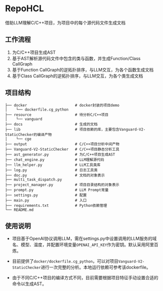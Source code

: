 # RepoHCL
借助LLM理解C/C++项目，为项目中的每个源代码文件生成文档
## 工作流程
1. 为C/C++项目生成AST
2. 基于AST解析源代码文件中包含的类与函数，并生成Function/Class CallGraph
3. 基于Function CallGraph的逆拓扑排序，与LLM交互，为各个函数生成文档
4. 基于Class CallGraph的逆拓扑排序，与LLM交互，为各个类生成文档
## 项目结构
```
├── docker                      # docker封装的项目demo
│    └── dockerfile.cg_python
├── resource                    # 待分析C/C++项目
│    └── vanguard
├── docs                        # 生成的文档
├── lib                         # 项目依赖的库，主要包含Vanguard-V2-StaticChecker的编译产物
│    └── cge
├── output                      # C/C++项目分析中间产物
├── Vanguard-V2-StaticChecker   # C/C++项目静态分析工具
├── ast_generator.py            # 为C/C++项目生成AST
├── chat_engine.py              # LLM理解源代码
├── llm_helper.py               # LLM工具类库
├── log.py                      # 日志工具类
├── doc.py                      # 文档的对象表示
├── multi_task_dispatch.py      
├── project_manager.py          # 项目目录结构的对象表示
├── prompt.py                   # LLM Prompt常量
├── settings.py                 # 配置
├── main.py                     # 入口
├── requirements.txt            # Python依赖管理
└── README.md                   
```

## 使用说明
* 项目基于OpenAI协议调用LLM，需在settings.py中设置调用的LLM服务的域名、模型、温度，并配置环境变量`OPENAI_API_KEY`作为密钥。默认采用阿里百炼。

* 目前提供了`docker/dockerfile.cg_python`，可以对项目`Vanguard-V2-StaticChecker`进行一次完整的分析。本地运行依赖可参考该dockerfile。

* 由于不同C/C++项目的编译方式不同，目前需要根据项目特征手动设置合适的命令以生成AST。

